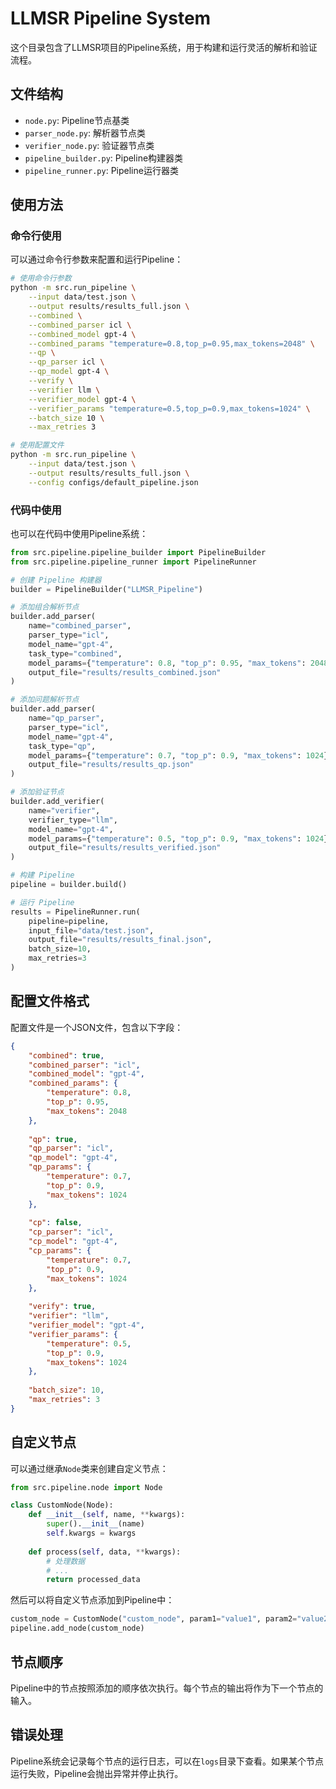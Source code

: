 # LLMSR Pipeline System

这个目录包含了LLMSR项目的Pipeline系统，用于构建和运行灵活的解析和验证流程。

## 文件结构

- `node.py`: Pipeline节点基类
- `parser_node.py`: 解析器节点类
- `verifier_node.py`: 验证器节点类
- `pipeline_builder.py`: Pipeline构建器类
- `pipeline_runner.py`: Pipeline运行器类

## 使用方法

### 命令行使用

可以通过命令行参数来配置和运行Pipeline：

```bash
# 使用命令行参数
python -m src.run_pipeline \
    --input data/test.json \
    --output results/results_full.json \
    --combined \
    --combined_parser icl \
    --combined_model gpt-4 \
    --combined_params "temperature=0.8,top_p=0.95,max_tokens=2048" \
    --qp \
    --qp_parser icl \
    --qp_model gpt-4 \
    --verify \
    --verifier llm \
    --verifier_model gpt-4 \
    --verifier_params "temperature=0.5,top_p=0.9,max_tokens=1024" \
    --batch_size 10 \
    --max_retries 3

# 使用配置文件
python -m src.run_pipeline \
    --input data/test.json \
    --output results/results_full.json \
    --config configs/default_pipeline.json
```

### 代码中使用

也可以在代码中使用Pipeline系统：

```python
from src.pipeline.pipeline_builder import PipelineBuilder
from src.pipeline.pipeline_runner import PipelineRunner

# 创建 Pipeline 构建器
builder = PipelineBuilder("LLMSR_Pipeline")

# 添加组合解析节点
builder.add_parser(
    name="combined_parser",
    parser_type="icl",
    model_name="gpt-4",
    task_type="combined",
    model_params={"temperature": 0.8, "top_p": 0.95, "max_tokens": 2048},
    output_file="results/results_combined.json"
)

# 添加问题解析节点
builder.add_parser(
    name="qp_parser",
    parser_type="icl",
    model_name="gpt-4",
    task_type="qp",
    model_params={"temperature": 0.7, "top_p": 0.9, "max_tokens": 1024},
    output_file="results/results_qp.json"
)

# 添加验证节点
builder.add_verifier(
    name="verifier",
    verifier_type="llm",
    model_name="gpt-4",
    model_params={"temperature": 0.5, "top_p": 0.9, "max_tokens": 1024},
    output_file="results/results_verified.json"
)

# 构建 Pipeline
pipeline = builder.build()

# 运行 Pipeline
results = PipelineRunner.run(
    pipeline=pipeline,
    input_file="data/test.json",
    output_file="results/results_final.json",
    batch_size=10,
    max_retries=3
)
```

## 配置文件格式

配置文件是一个JSON文件，包含以下字段：

```json
{
    "combined": true,
    "combined_parser": "icl",
    "combined_model": "gpt-4",
    "combined_params": {
        "temperature": 0.8,
        "top_p": 0.95,
        "max_tokens": 2048
    },
    
    "qp": true,
    "qp_parser": "icl",
    "qp_model": "gpt-4",
    "qp_params": {
        "temperature": 0.7,
        "top_p": 0.9,
        "max_tokens": 1024
    },
    
    "cp": false,
    "cp_parser": "icl",
    "cp_model": "gpt-4",
    "cp_params": {
        "temperature": 0.7,
        "top_p": 0.9,
        "max_tokens": 1024
    },
    
    "verify": true,
    "verifier": "llm",
    "verifier_model": "gpt-4",
    "verifier_params": {
        "temperature": 0.5,
        "top_p": 0.9,
        "max_tokens": 1024
    },
    
    "batch_size": 10,
    "max_retries": 3
}
```

## 自定义节点

可以通过继承`Node`类来创建自定义节点：

```python
from src.pipeline.node import Node

class CustomNode(Node):
    def __init__(self, name, **kwargs):
        super().__init__(name)
        self.kwargs = kwargs
    
    def process(self, data, **kwargs):
        # 处理数据
        # ...
        return processed_data
```

然后可以将自定义节点添加到Pipeline中：

```python
custom_node = CustomNode("custom_node", param1="value1", param2="value2")
pipeline.add_node(custom_node)
```

## 节点顺序

Pipeline中的节点按照添加的顺序依次执行。每个节点的输出将作为下一个节点的输入。

## 错误处理

Pipeline系统会记录每个节点的运行日志，可以在`logs`目录下查看。如果某个节点运行失败，Pipeline会抛出异常并停止执行。
